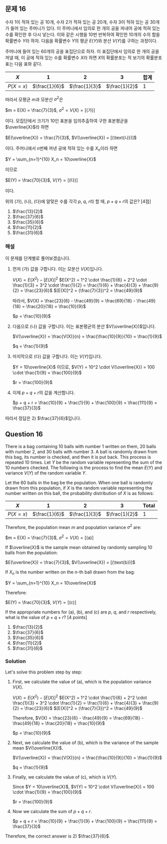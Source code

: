 

## 문제 16

수자 1이 적혀 있는 공 10개, 수자 2가 적혀 있는 공 20개, 
수자 3이 적혀 있는 공 30개가 들어 있는 주머니가 있다.
이 주머니에서 임의로 한 개의 공을 꺼내어 공에 적혀 있는 수를 
확인한 후 다시 넣는다. 이와 같은 시행을 10번 반복하여 확인한
10개의 수의 합을 확률변수 $Y$라 하자. 다음을 확률변수 $Y$의
평균 $E(Y)$와 분산 $V(Y)$를 구하는 과정이다.

주머니에 들어 있는 60개의 공을 표집단으로 하자.
이 표집단에서 임의로 한 개의 공을 꺼낼 때, 이 공에
적혀 있는 수를 확률변수 $X$라 하면 $X$의 확률분포는
적 보기의 확률분포표는 다음 표와 같다.

| $X$ | 1 | 2 | 3 | 합계 |
|-----|---|---|---|-----|
| $P(X=x)$ | $\frac{1}{6}$ | $\frac{1}{3}$ | $\frac{1}{2}$ | 1 |

따라서 모평균 $m$과 모분산 $\sigma^2$은

$m = E(X) = \frac{7}{3}$, $\sigma^2 = V(X) = [(\text{가})]$

이다.
모집단에서 크기가 10인 표본을 임의추출하여 구한
표본평균을 $\overline{X}$라 하면

$E(\overline{X}) = \frac{7}{3}$, $V(\overline{X}) = [(\text{나})]$

이다.
주머니에서 $n$번째 꺼낸 공에 적혀 있는 수를 $X_n$이라 하면

$Y = \sum_{n=1}^{10} X_n = 10\overline{X}$

이므로

$E(Y) = \frac{70}{3}$, $V(Y) = [(\text{다})]$

이다.

위의 $(\text{가})$, $(\text{나})$, $(\text{다})$에 알맞은 수를 각각 $p$, $q$, $r$라 할 때,
$p+q+r$의 값은? [4점]

1) $\frac{13}{2}$
2) $\frac{37}{6}$
3) $\frac{35}{6}$
4) $\frac{11}{2}$
5) $\frac{31}{6}$

### 해설

이 문제를 단계별로 풀어보겠습니다.

1) 먼저 $(\text{가})$ 값을 구합니다. 이는 모분산 $V(X)$입니다.

   $V(X) = E(X^2) - [E(X)]^2$
   $E(X^2) = 1^2 \cdot \frac{1}{6} + 2^2 \cdot \frac{1}{3} + 3^2 \cdot \frac{1}{2} = \frac{1}{6} + \frac{4}{3} + \frac{9}{2} = \frac{23}{6}$
   $[E(X)]^2 = (\frac{7}{3})^2 = \frac{49}{9}$
   
   따라서, $V(X) = \frac{23}{6} - \frac{49}{9} = \frac{69}{18} - \frac{49}{18} = \frac{20}{18} = \frac{10}{9}$
   
   $p = \frac{10}{9}$

2) 다음으로 $(\text{나})$ 값을 구합니다. 이는 표본평균의 분산 $V(\overline{X})$입니다.

   $V(\overline{X}) = \frac{V(X)}{n} = \frac{\frac{10}{9}}{10} = \frac{1}{9}$
   
   $q = \frac{1}{9}$

3) 마지막으로 $(\text{다})$ 값을 구합니다. 이는 $V(Y)$입니다.

   $Y = 10\overline{X}$ 이므로, $V(Y) = 10^2 \cdot V(\overline{X}) = 100 \cdot \frac{1}{9} = \frac{100}{9}$
   
   $r = \frac{100}{9}$

4) 이제 $p + q + r$의 값을 계산합니다.

   $p + q + r = \frac{10}{9} + \frac{1}{9} + \frac{100}{9} = \frac{111}{9} = \frac{37}{3}$

따라서 정답은 2) $\frac{37}{6}$입니다.

## Question 16

There is a bag containing 10 balls with number 1 written on them, 20 balls with number 2, and 30 balls with number 3. 
A ball is randomly drawn from this bag, its number is checked, and then it is put back. This process is repeated 10 times. 
Let $Y$ be the random variable representing the sum of the 10 numbers checked. 
The following is the process to find the mean $E(Y)$ and variance $V(Y)$ of the random variable $Y$.

Let the 60 balls in the bag be the population.
When one ball is randomly drawn from this population, if $X$ is the random variable representing the number written on this ball, 
the probability distribution of $X$ is as follows:

| $X$ | 1 | 2 | 3 | Total |
|-----|---|---|---|-------|
| $P(X=x)$ | $\frac{1}{6}$ | $\frac{1}{3}$ | $\frac{1}{2}$ | 1 |

Therefore, the population mean $m$ and population variance $\sigma^2$ are:

$m = E(X) = \frac{7}{3}$, $\sigma^2 = V(X) = [(\text{a})]$

If $\overline{X}$ is the sample mean obtained by randomly sampling 10 balls from the population:

$E(\overline{X}) = \frac{7}{3}$, $V(\overline{X}) = [(\text{b})]$

If $X_n$ is the number written on the $n$-th ball drawn from the bag:

$Y = \sum_{n=1}^{10} X_n = 10\overline{X}$

Therefore:

$E(Y) = \frac{70}{3}$, $V(Y) = [(\text{c})]$

If the appropriate numbers for $(\text{a})$, $(\text{b})$, and $(\text{c})$ are $p$, $q$, and $r$ respectively,
what is the value of $p+q+r$? [4 points]

1) $\frac{13}{2}$
2) $\frac{37}{6}$
3) $\frac{35}{6}$
4) $\frac{11}{2}$
5) $\frac{31}{6}$

### Solution

Let's solve this problem step by step:

1) First, we calculate the value of $(\text{a})$, which is the population variance $V(X)$.

   $V(X) = E(X^2) - [E(X)]^2$
   $E(X^2) = 1^2 \cdot \frac{1}{6} + 2^2 \cdot \frac{1}{3} + 3^2 \cdot \frac{1}{2} = \frac{1}{6} + \frac{4}{3} + \frac{9}{2} = \frac{23}{6}$
   $[E(X)]^2 = (\frac{7}{3})^2 = \frac{49}{9}$
   
   Therefore, $V(X) = \frac{23}{6} - \frac{49}{9} = \frac{69}{18} - \frac{49}{18} = \frac{20}{18} = \frac{10}{9}$
   
   $p = \frac{10}{9}$

2) Next, we calculate the value of $(\text{b})$, which is the variance of the sample mean $V(\overline{X})$.

   $V(\overline{X}) = \frac{V(X)}{n} = \frac{\frac{10}{9}}{10} = \frac{1}{9}$
   
   $q = \frac{1}{9}$

3) Finally, we calculate the value of $(\text{c})$, which is $V(Y)$.

   Since $Y = 10\overline{X}$, $V(Y) = 10^2 \cdot V(\overline{X}) = 100 \cdot \frac{1}{9} = \frac{100}{9}$
   
   $r = \frac{100}{9}$

4) Now we calculate the sum of $p + q + r$.

   $p + q + r = \frac{10}{9} + \frac{1}{9} + \frac{100}{9} = \frac{111}{9} = \frac{37}{3}$

Therefore, the correct answer is 2) $\frac{37}{6}$.